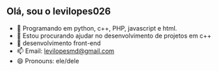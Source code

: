 ## Olá, sou o levilopes026
- 🌱 Programando em python, c++, PHP, javascript e html. 
- 👯 Estou procurando ajudar no desenvolvimento de projetos em c++ 
- 🤔 desenvolvimento front-end 
- 📫 Email: levilopesmd@gmail.com
- 😄 Pronouns: ele/dele

